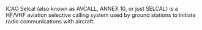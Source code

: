 ICAO Selcal (also known as AVCALL, ANNEX 10, or just SELCAL) is a HF/VHF aviation selective calling system used by ground stations to initiate radio communications with aircraft.
